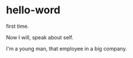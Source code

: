 # hello-word
first time.

Now I will, speak about self. 

I'm a young man, that employee in a big company.
